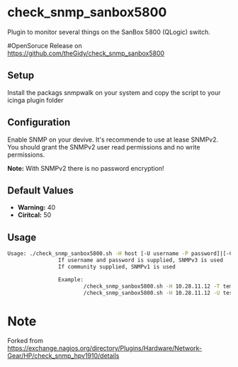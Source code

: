 # check_snmp_sanbox5800
Plugin to monitor several things on the SanBox 5800 (QLogic) switch. 

#OpenSoruce Release on
https://github.com/theGidy/check_snmp_sanbox5800

## Setup
Install the packags snmpwalk on your system and copy the script to your icinga plugin folder

## Configuration
Enable SNMP on your devive. It's recommende to use at lease SNMPv2. You should grant the SNMPv2 user read permissions and no write permissions. 

__Note:__ With SNMPv2 there is no password encryption! 

## Default Values

* __Warning:__ 40
* __Ciritcal:__ 50

## Usage

```bash
Usage: ./check_snmp_sanbox5800.sh -H host [-U username -P password]|[-C community] -T status|power|temperatureX (X=1,2,3,4)|uptime|location -w warningValue -c criticalValue
                If username and password is supplied, SNMPv3 is used
                If community supplied, SNMPv1 is used

                Example:
                        /check_snmp_sanbox5800.sh -H 10.28.11.12 -T temperature1 -C public -w 40 -c 50
                        /check_snmp_sanbox5800.sh -H 10.28.11.12 -U test -P secret -T status
```


# Note

Forked from https://exchange.nagios.org/directory/Plugins/Hardware/Network-Gear/HP/check_snmp_hpv1910/details 
